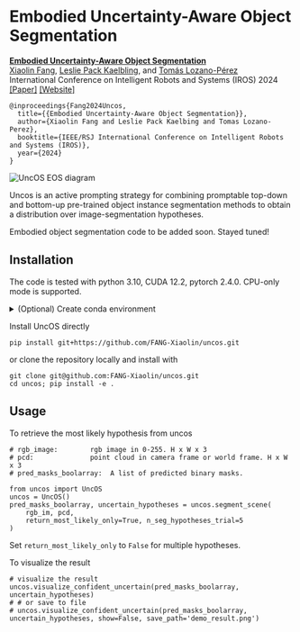 # Embodied Uncertainty-Aware Object Segmentation

**[Embodied Uncertainty-Aware Object Segmentation](https://sites.google.com/view/embodied-uncertain-seg)**
<br />
[Xiaolin Fang](https://fang-xiaolin.github.io/), 
[Leslie Pack Kaelbling](https://people.csail.mit.edu/lpk/), and
[Tomás Lozano-Pérez](https://people.csail.mit.edu/tlp/)
<br />
International Conference on Intelligent Robots and Systems (IROS) 2024
<br />
[[Paper]]()
[[Website]](https://sites.google.com/view/embodied-uncertain-seg)
```
@inproceedings{Fang2024Uncos,
  title={{Embodied Uncertainty-Aware Object Segmentation}},
  author={Xiaolin Fang and Leslie Pack Kaelbing and Tomas Lozano-Perez},
  booktitle={IEEE/RSJ International Conference on Intelligent Robots and Systems (IROS)},
  year={2024}
}
```

![UncOS EOS diagram](assets/eos_uncos_diagram.png?raw=true)

Uncos is an active prompting strategy for combining promptable top-down 
and bottom-up pre-trained object instance segmentation methods to obtain 
a distribution over image-segmentation hypotheses.

Embodied object segmentation code to be added soon. Stayed tuned!

## Installation

The code is tested with python 3.10, CUDA 12.2, pytorch 2.4.0. CPU-only mode is supported. 
<details>
<summary>(Optional) Create conda environment</summary>

```
conda create --name uncos_env python=3.10
conda activate uncos_env
```
</details>

Install UncOS directly

```
pip install git+https://github.com/FANG-Xiaolin/uncos.git
```

or clone the repository locally and install with

```
git clone git@github.com:FANG-Xiaolin/uncos.git
cd uncos; pip install -e .
```

## Usage

To retrieve the most likely hypothesis from uncos
``` 
# rgb_image:        rgb image in 0-255. H x W x 3
# pcd:              point cloud in camera frame or world frame. H x W x 3
# pred_masks_boolarray:  A list of predicted binary masks.

from uncos import UncOS
uncos = UncOS()
pred_masks_boolarray, uncertain_hypotheses = uncos.segment_scene(
    rgb_im, pcd,
    return_most_likely_only=True, n_seg_hypotheses_trial=5
)
```

Set `return_most_likely_only` to `False` for multiple hypotheses.

To visualize the result
``` 
# visualize the result
uncos.visualize_confident_uncertain(pred_masks_boolarray, uncertain_hypotheses)
# # or save to file
# uncos.visualize_confident_uncertain(pred_masks_boolarray, uncertain_hypotheses, show=False, save_path='demo_result.png')
```
